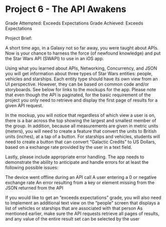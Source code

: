 # Project 6 - The API Awakens

Grade Attempted: Exceeds Expectations
Grade Achieved: Exceeds Expectations

Project Brief:

A short time ago, in a Galaxy not so far away, you were taught about APIs. Now is your chance to harness the force (of newfound knowledge) and put the Star Wars API (SWAPI) to use in an iOS app.

Using what you learned about APIs, Networking, Concurrency, and JSON you will get information about three types of Star Wars entities: people, vehicles and starships. Each entity type should have its own view from an UI perspective. However, they can be based on common code and/or storyboards. See below for links to the mockups for the app. Please note that even though the API is paginated, for the basic requirement of the project you only need to retrieve and display the first page of results for a given API request.

In the mockup, you will notice that regardless of which view a user is on, there is a bar across the top showing the largest and smallest member of the group. In addition, because all measurements are given in metric units (meters), you will need to create a feature that convert the units to British units (inches), at a tap of a button. For starships and vehicles, students will need to create a button that can convert “Galactic Credits” to US Dollars, based on a exchange rate provided by the user in a text field.

Lastly, please include appropriate error handling. The app needs to demonstrate the ability to anticipate and handle errors for at least the following possible issues:

The device went offline during an API call
A user entering a 0 or negative exchange rate
An error resulting from a key or element missing from the JSON returned from the API

If you would like to get an “exceeds expectations” grade, you will also need to
Implement an additional text view on the “people” screen that displays a list of vehicles or starships that are associated with that person
As mentioned earlier, make sure the API requests retrieve all pages of results, and any value of the entire result set can be selected by the user
